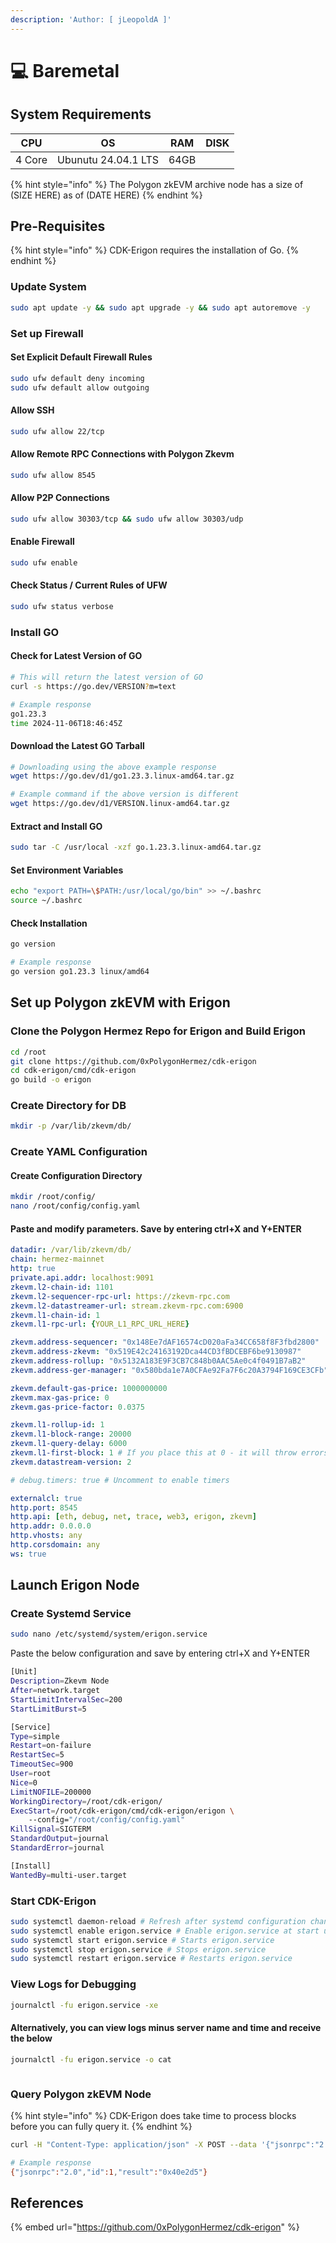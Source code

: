 ```yaml
---
description: 'Author: [ jLeopoldA ]'
---
```


# 💻 Baremetal

## System Requirements

| CPU    | OS                  | RAM   | DISK |
| ------ | ------------------- | ----- | ---- |
| 4 Core | Ubunutu 24.04.1 LTS | 64GB  |      |

{% hint style="info" %}
The Polygon zkEVM archive node has a size of (SIZE HERE) as of (DATE HERE)
{% endhint %}

## Pre-Requisites

{% hint style="info" %}
CDK-Erigon requires the installation of Go.
{% endhint %}

### Update System

```bash
sudo apt update -y && sudo apt upgrade -y && sudo apt autoremove -y
```

### Set up Firewall

#### Set Explicit Default Firewall Rules

```bash
sudo ufw default deny incoming
sudo ufw default allow outgoing
```

#### Allow SSH

```bash
sudo ufw allow 22/tcp
```

#### Allow Remote RPC Connections with Polygon Zkevm

```bash
sudo ufw allow 8545
```

#### Allow P2P Connections

```bash
sudo ufw allow 30303/tcp && sudo ufw allow 30303/udp
```

#### Enable Firewall

```bash
sudo ufw enable
```

#### Check Status / Current Rules of UFW

```bash
sudo ufw status verbose
```

### Install GO

#### Check for Latest Version of GO

```bash
# This will return the latest version of GO
curl -s https://go.dev/VERSION?m=text

# Example response
go1.23.3
time 2024-11-06T18:46:45Z
```

#### Download the Latest GO Tarball

```bash
# Downloading using the above example response
wget https://go.dev/d1/go1.23.3.linux-amd64.tar.gz

# Example command if the above version is different
wget https://go.dev/d1/VERSION.linux-amd64.tar.gz
```

#### Extract and Install GO

```bash
sudo tar -C /usr/local -xzf go.1.23.3.linux-amd64.tar.gz
```

#### Set Environment Variables

```bash
echo "export PATH=\$PATH:/usr/local/go/bin" >> ~/.bashrc
source ~/.bashrc
```

#### Check Installation

```bash
go version

# Example response
go version go1.23.3 linux/amd64
```

## Set up Polygon zkEVM with Erigon

### Clone the Polygon Hermez Repo for Erigon and Build Erigon

```bash
cd /root
git clone https://github.com/0xPolygonHermez/cdk-erigon
cd cdk-erigon/cmd/cdk-erigon
go build -o erigon
```

### Create Directory for DB

```bash
mkdir -p /var/lib/zkevm/db/
```

### Create YAML Configuration

#### Create Configuration Directory

```bash
mkdir /root/config/
nano /root/config/config.yaml
```

#### Paste and modify parameters. Save by entering ctrl+X and Y+ENTER&#x20;

```yaml
datadir: /var/lib/zkevm/db/
chain: hermez-mainnet
http: true
private.api.addr: localhost:9091
zkevm.l2-chain-id: 1101
zkevm.l2-sequencer-rpc-url: https://zkevm-rpc.com
zkevm.l2-datastreamer-url: stream.zkevm-rpc.com:6900
zkevm.l1-chain-id: 1
zkevm.l1-rpc-url: {YOUR_L1_RPC_URL_HERE}

zkevm.address-sequencer: "0x148Ee7dAF16574cD020aFa34CC658f8F3fbd2800"
zkevm.address-zkevm: "0x519E42c24163192Dca44CD3fBDCEBF6be9130987"
zkevm.address-rollup: "0x5132A183E9F3CB7C848b0AAC5Ae0c4f0491B7aB2"
zkevm.address-ger-manager: "0x580bda1e7A0CFAe92Fa7F6c20A3794F169CE3CFb"

zkevm.default-gas-price: 1000000000
zkevm.max-gas-price: 0
zkevm.gas-price-factor: 0.0375

zkevm.l1-rollup-id: 1
zkevm.l1-block-range: 20000
zkevm.l1-query-delay: 6000
zkevm.l1-first-block: 1 # If you place this at 0 - it will throw errors
zkevm.datastream-version: 2

# debug.timers: true # Uncomment to enable timers

externalcl: true
http.port: 8545
http.api: [eth, debug, net, trace, web3, erigon, zkevm]
http.addr: 0.0.0.0
http.vhosts: any
http.corsdomain: any
ws: true
```

## Launch Erigon Node

### Create Systemd Service

```bash
sudo nano /etc/systemd/system/erigon.service
```

Paste the below configuration and save by entering ctrl+X and Y+ENTER

```bash
[Unit]
Description=Zkevm Node
After=network.target
StartLimitIntervalSec=200
StartLimitBurst=5

[Service]
Type=simple
Restart=on-failure
RestartSec=5
TimeoutSec=900
User=root
Nice=0
LimitNOFILE=200000
WorkingDirectory=/root/cdk-erigon/
ExecStart=/root/cdk-erigon/cmd/cdk-erigon/erigon \
	--config="/root/config/config.yaml"
KillSignal=SIGTERM
StandardOutput=journal
StandardError=journal

[Install]
WantedBy=multi-user.target
```

### Start CDK-Erigon

```bash
sudo systemctl daemon-reload # Refresh after systemd configuration changes
sudo systemctl enable erigon.service # Enable erigon.service at start up
sudo systemctl start erigon.service # Starts erigon.service
sudo systemctl stop erigon.service # Stops erigon.service
sudo systemctl restart erigon.service # Restarts erigon.service
```

### View Logs for Debugging

```bash
journalctl -fu erigon.service -xe
```

#### Alternatively, you can view logs minus server name and time and receive the below

```bash
journalctl -fu erigon.service -o cat
```

<figure><img src="../../../.gitbook/assets/Screenshot from 2025-01-13 20-13-35.png" alt=""><figcaption></figcaption></figure>

### Query Polygon zkEVM Node

{% hint style="info" %}
CDK-Erigon does take time to process blocks before you can fully query it.
{% endhint %}

```bash
curl -H "Content-Type: application/json" -X POST --data '{"jsonrpc":"2.0","method":"eth_blockNumber","params":[],"id":1}' http://localhost:8545

# Example response
{"jsonrpc":"2.0","id":1,"result":"0x40e2d5"}
```

## References

{% embed url="https://github.com/0xPolygonHermez/cdk-erigon" %}
